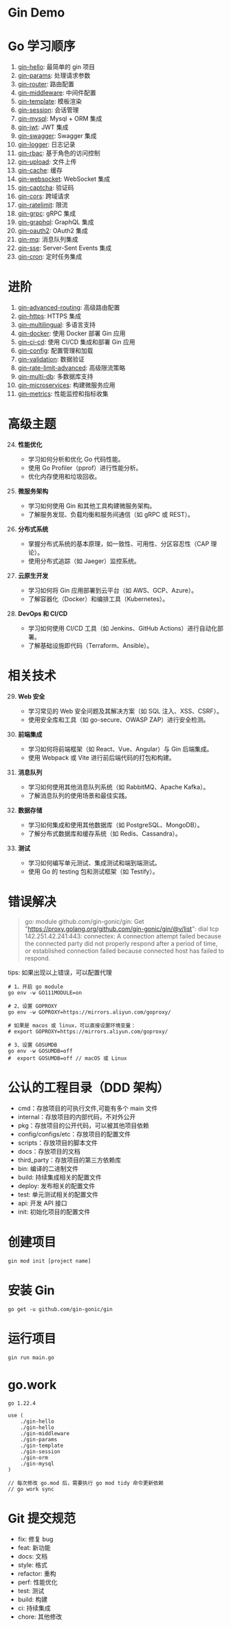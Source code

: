 # Gin Demo

# Go 学习顺序

1. [gin-hello](./gin-hello): 最简单的 gin 项目
2. [gin-params](./gin-params): 处理请求参数
3. [gin-router](./gin-router): 路由配置
4. [gin-middleware](./gin-middleware): 中间件配置
5. [gin-template](./gin-template): 模板渲染
6. [gin-session](./gin-session): 会话管理
7. [gin-mysql](./gin-mysql): Mysql + ORM 集成
8. [gin-jwt](./gin-jwt): JWT 集成
9. [gin-swagger](./gin-swagger): Swagger 集成
10. [gin-logger](./gin-logger): 日志记录
11. [gin-rbac](./gin-rbac): 基于角色的访问控制
12. [gin-upload](./gin-upload): 文件上传
13. [gin-cache](./gin-cache): 缓存
14. [gin-websocket](./gin-websocket): WebSocket 集成
15. [gin-captcha](./gin-captcha): 验证码
16. [gin-cors](./gin-cors): 跨域请求
17. [gin-ratelimit](./gin-ratelimit): 限流
18. [gin-grpc](./gin-grpc): gRPC 集成
19. [gin-graphql](./gin-graphql): GraphQL 集成
20. [gin-oauth2](./gin-oauth2): OAuth2 集成
21. [gin-mq](./gin-mq): 消息队列集成
22. [gin-sse](./gin-sse): Server-Sent Events 集成
23. [gin-cron](./gin-cron): 定时任务集成

# 进阶

1. [gin-advanced-routing](./gin-advanced-routing): 高级路由配置
2. [gin-https](./gin-https): HTTPS 集成
3. [gin-multilingual](./gin-multilingual): 多语言支持
4. [gin-docker](./gin-docker): 使用 Docker 部署 Gin 应用
5. [gin-ci-cd](./gin-ci-cd): 使用 CI/CD 集成和部署 Gin 应用
6. [gin-config](./gin-config): 配置管理和加载
7. [gin-validation](./gin-validation): 数据验证
8. [gin-rate-limit-advanced](./gin-rate-limit-advanced): 高级限流策略
9. [gin-multi-db](./gin-multi-db): 多数据库支持
10. [gin-microservices](./gin-microservices): 构建微服务应用
11. [gin-metrics](./gin-metrics): 性能监控和指标收集

# 高级主题

24. **性能优化**

    - 学习如何分析和优化 Go 代码性能。
    - 使用 Go Profiler（pprof）进行性能分析。
    - 优化内存使用和垃圾回收。

25. **微服务架构**

    - 学习如何使用 Gin 和其他工具构建微服务架构。
    - 了解服务发现、负载均衡和服务间通信（如 gRPC 或 REST）。

26. **分布式系统**

    - 掌握分布式系统的基本原理，如一致性、可用性、分区容忍性（CAP 理论）。
    - 使用分布式追踪（如 Jaeger）监控系统。

27. **云原生开发**

    - 学习如何将 Gin 应用部署到云平台（如 AWS、GCP、Azure）。
    - 了解容器化（Docker）和编排工具（Kubernetes）。

28. **DevOps 和 CI/CD**
    - 学习如何使用 CI/CD 工具（如 Jenkins、GitHub Actions）进行自动化部署。
    - 了解基础设施即代码（Terraform、Ansible）。

# 相关技术

29. **Web 安全**

    - 学习常见的 Web 安全问题及其解决方案（如 SQL 注入、XSS、CSRF）。
    - 使用安全库和工具（如 go-secure、OWASP ZAP）进行安全检测。

30. **前端集成**

    - 学习如何将前端框架（如 React、Vue、Angular）与 Gin 后端集成。
    - 使用 Webpack 或 Vite 进行前后端代码的打包和构建。

31. **消息队列**

    - 学习如何使用其他消息队列系统（如 RabbitMQ、Apache Kafka）。
    - 了解消息队列的使用场景和最佳实践。

32. **数据存储**

    - 学习如何集成和使用其他数据库（如 PostgreSQL、MongoDB）。
    - 了解分布式数据库和缓存系统（如 Redis、Cassandra）。

33. **测试**
    - 学习如何编写单元测试、集成测试和端到端测试。
    - 使用 Go 的 testing 包和测试框架（如 Testify）。

# 错误解决

> go: module github.com/gin-gonic/gin: Get "https://proxy.golang.org/github.com/gin-gonic/gin/@v/list": dial tcp 142.251.42.241:443: connectex: A connection attempt failed because the connected party did not properly respond after a period of time, or established connection failed because connected host has failed to respond.

tips: 如果出现以上错误，可以配置代理

```shell
# 1、开启 go module
go env -w GO111MODULE=on

# 2、设置 GOPROXY
go env -w GOPROXY=https://mirrors.aliyun.com/goproxy/

# 如果是 macos 或 linux，可以直接设置环境变量：
# export GOPROXY=https://mirrors.aliyun.com/goproxy/

# 3、设置 GOSUMDB
go env -w GOSUMDB=off
#  export GOSUMDB=off // macOS 或 Linux
```

# 公认的工程目录（DDD 架构）

- cmd：存放项目的可执行文件,可能有多个 main 文件
- internal：存放项目的内部代码，不对外公开
- pkg：存放项目的公开代码，可以被其他项目依赖
- config/configs/etc：存放项目的配置文件
- scripts：存放项目的脚本文件
- docs：存放项目的文档
- third_party：存放项目的第三方依赖库
- bin: 编译的二进制文件
- build: 持续集成相关的配置文件
- deploy: 发布相关的配置文件
- test: 单元测试相关的配置文件
- api: 开发 API 接口
- init: 初始化项目的配置文件

# 创建项目

```shell
gin mod init [project name]
```

# 安装 Gin

```shell
go get -u github.com/gin-gonic/gin
```

# 运行项目

```shell
gin run main.go
```

# go.work

```shell
go 1.22.4

use (
    ./gin-hello
    ./gin-hello
    ./gin-middleware
    ./gin-params
    ./gin-template
    ./gin-session
    ./gin-orm
    ./gin-mysql
)

// 每次修改 go.mod 后，需要执行 go mod tidy 命令更新依赖
// go work sync
```
# Git 提交规范

-   fix: 修复 bug
-   feat: 新功能
-   docs: 文档
-   style: 格式
-   refactor: 重构
-   perf: 性能优化
-   test: 测试
-   build: 构建
-   ci: 持续集成
-   chore: 其他修改
